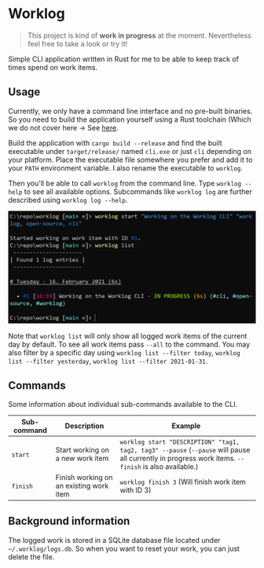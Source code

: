 # Worklog

> This project is kind of **work in progress** at the moment.
> Nevertheless feel free to take a look or try it!

Simple CLI application written in Rust for me to be able to keep track of times spend on work items.

## Usage

Currently, we only have a command line interface and no pre-built binaries.
So you need to build the application yourself using a Rust toolchain (Which we do not cover here -> See [here](https://www.rust-lang.org/).

Build the application with `cargo build --release` and find the built executable under `target/release/` named `cli.exe` or just `cli` depending on your platform.
Place the executable file somewhere you prefer and add it to your `PATH` environment variable.
I also rename the executable to `worklog`.

Then you'll be able to call `worklog` from the command line.
Type `worklog --help` to see all available options.
Subcommands like `worklog log` are further described using `worklog log --help`.

![Example screenshot](docs/res/example.png)

Note that `worklog list` will only show all logged work items of the current day by default.
To see all work items pass `--all` to the command.
You may also filter by a specific day using `worklog list --filter today`, `worklog list --filter yesterday`, `worklog list --filter 2021-01-31`.

## Commands

Some information about individual sub-commands available to the CLI.

| Sub-command | Description | Example |
| --- | --- | --- |
| `start` | Start working on a new work item | `worklog start "DESCRIPTION" "tag1, tag2, tag3" --pause` (`--pause` will pause all currently in progress work items. `--finish` is also available.) |
| `finish` | Finish working on an existing work item | `worklog finish 3` (Will finish work item with ID 3) |

## Background information

The logged work is stored in a SQLite database file located under `~/.worklog/logs.db`.
So when you want to reset your work, you can just delete the file.

